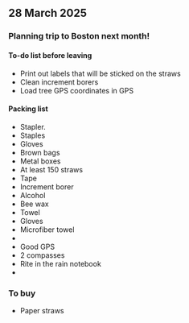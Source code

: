 ## 28 March 2025
### Planning trip to Boston next month!

#### To-do list before leaving
- Print out labels that will be sticked on the straws
- Clean increment borers
- Load tree GPS coordinates in GPS

#### Packing list
- Stapler.
- Staples
- Gloves
- Brown bags
- Metal boxes
- At least 150 straws
- Tape
- Increment borer
- Alcohol
- Bee wax
- Towel
- Gloves
- Microfiber towel
- 
- Good GPS
- 2 compasses
- Rite in the rain notebook
-

### To buy
- Paper straws